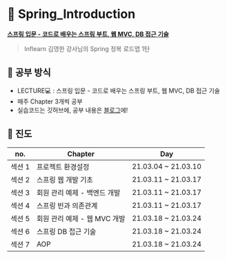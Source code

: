 # 
# :crystal_ball: Spring_Introduction
**[스프링 입문 - 코드로 배우는 스프링 부트, 웹 MVC, DB 접근 기술](https://www.inflearn.com/course/%EC%8A%A4%ED%94%84%EB%A7%81-%EC%9E%85%EB%AC%B8-%EC%8A%A4%ED%94%84%EB%A7%81%EB%B6%80%ED%8A%B8#)**
> Inflearn 김영한 강사님의 Spring 정복 로드맵 1탄 

## :pencil: 공부 방식
+ LECTURE:computer: : 스프링 입문 - 코드로 배우는 스프링 부트, 웹 MVC, DB 접근 기술
+ 매주 Chapter 3개씩 공부
+ 실습코드는 깃허브에, 공부 내용은 [블로그](https://junyoung-developer.tistory.com/category/SPRING/%5B%EA%B0%95%EC%9D%98%5D%20%EC%8A%A4%ED%94%84%EB%A7%81%EB%B6%80%ED%8A%B8%20%EC%9E%85%EB%AC%B8%20%EA%B0%95%EC%9D%98)에!

## :bookmark_tabs: 진도
|no.|Chapter|Day|
|---|-------|---|
|섹션 1|프로젝트 환경설정|21.03.04 ~ 21.03.10|
|섹션 2|스프링 웹 개발 기초|21.03.11 ~ 21.03.17|
|섹션 3|회원 관리 예제 - 백엔드 개발|21.03.11 ~ 21.03.17|
|섹션 4|스프링 빈과 의존관계|21.03.11 ~ 21.03.17|
|섹션 5|회원 관리 예제 - 웹 MVC 개발|21.03.18 ~ 21.03.24|
|섹션 6|스프링 DB 접근 기술|21.03.18 ~ 21.03.24|
|섹션 7|AOP|21.03.18 ~ 21.03.24|
